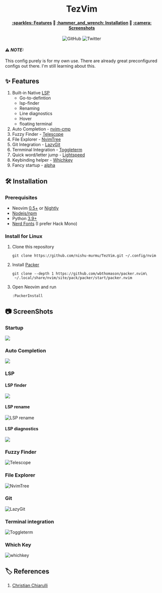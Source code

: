 <h1 align="center">TezVim</h1>
<h4 align="center">
 <a href="#fea">:sparkles: Features</a> 🔸
 <a href="#install">:hammer_and_wrench: Installation</a> 🔸
 <a href="#camera">:camera: Screenshots</a>
</h4>
<div align="center">
 <img alt="GitHub" src="https://img.shields.io/github/license/nishu-murmu/TezVim">
<!--  <img alt="GitHub last commit" src="https://img.shields.io/github/last-commit/nishu-murmu/TezVim">
 <img alt="GitHub code size in bytes" src="https://img.shields.io/github/languages/code-size/nishu-murmu/TezVim"> -->
 <img alt="Twitter" src="https://img.shields.io/twitter/url?url=https%3A%2F%2Ftwitter.com%2F_Gliches_" />
</div>

#### ⚠️ _NOTE:_
<a>This config purely is for my own use. There are already great preconfigured configs out there. I'm still learning about this.</a>

<a id="fea"></a>
## :sparkles: Features
1. Built-in Native [LSP]()
    * Go-to-defintion
    * lsp-finder
    * Renaming
    * Line diagnostics
    * Hover
    * floating terminal
2. Auto Completion - [nvim-cmp]()
3. Fuzzy Finder - [Telescope]()
4. File Explorer - [NvimTree]()
5. Git Integration - [LazyGit]()
6. Ternminal Integration - [Toggleterm]()
7. Quick word/letter jump - [Lightspeed]()
8. Keybinding helper - [Whichkey]()
9. Fancy startup - [alpha]()

<a id="install"></a>
## :hammer_and_wrench: Installation
### Prerequisites
  * Neovim [0.5+]() or [Nightly]()
  * [Nodejs/npm]()
  * Python [3.9+]()
  * [Nerd Fonts]() (I prefer Hack Mono)

### Install for Linux
1. Clone this repository
    ```
    git clone https://github.com/nishu-murmu/TezVim.git ~/.config/nvim
    ```
2. Install [Packer]()
    ```
    git clone --depth 1 https://github.com/wbthomason/packer.nvim\ 
     ~/.local/share/nvim/site/pack/packer/start/packer.nvim
    ```
3. Open Neovim and run
    ```
    :PackerInstall
    ```
    
<a id="camera"></a>
## :camera: ScreenShots

### Startup
![](https://github.com/nishu-murmu/TezVim/blob/main/assets/start-up.png)

### Auto Completion
![](https://github.com/nishu-murmu/TezVim/blob/main/assets/completion.png)

### LSP
#### LSP finder
![](https://github.com/nishu-murmu/TezVim/blob/main/assets/lsp-finder.png)

#### LSP rename
![LSP rename](https://github.com/nishu-murmu/TezVim/blob/main/assets/rename.png)

#### LSP diagnostics
![](https://github.com/nishu-murmu/TezVim/blob/main/assets/lsp-diagnostics.png)

### Fuzzy Finder
![Telescope](https://github.com/nishu-murmu/TezVim/blob/main/assets/finder.png)

### File Explorer
![NvimTree](https://github.com/nishu-murmu/TezVim/blob/main/assets/file-explorer.png)

### Git
![LazyGit](https://github.com/nishu-murmu/TezVim/blob/main/assets/lazygit.png)

### Terminal integration
![Toggleterm](https://github.com/nishu-murmu/TezVim/blob/main/assets/terminal.png)

### Which Key
![whichkey](https://github.com/nishu-murmu/TezVim/blob/main/assets/whichkey.png)

<a id="credits"></a>
## :label: References
1. [Christian Chiarulli]()

